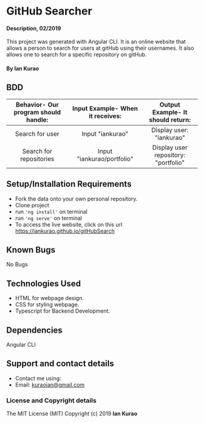 # GitHub Searcher

#### Description, 02/2019

This project was generated with Angular CLI. It is an online website that allows a person to search for users at gitHub using their usernames. It also allows one to search for a specific repository on gitHub.

#### By **Ian Kurao**



## BDD

| Behavior- Our program should handle: | Input Example- When it receives: | Output Example- It should return: |
| :-------------: | :-------------: | :-------------: |
| Search for user | Input "iankurao" | Display user: "iankurao" |
| Search for repositories | Input "iankurao/portfolio" | Display user repository: "portfolio" |



## Setup/Installation Requirements

* Fork the data onto your own personal repository.
* Clone project
* run `'ng install'` on terminal
* run `'ng serve'` on terminal
* To access the live website, click on this url https://iankurao.github.io/gitHubSearch

## Known Bugs

No Bugs

## Technologies Used

* HTML for webpage design.
* CSS for styling webpage.
* Typescript for Backend Development.

## Dependencies

Angular CLI

## Support and contact details

* Contact me using:
* Email: kuraoian@gmail.com


### License and Copyright details

The MIT License (MIT)
Copyright (c) 2019 **Ian Kurao**